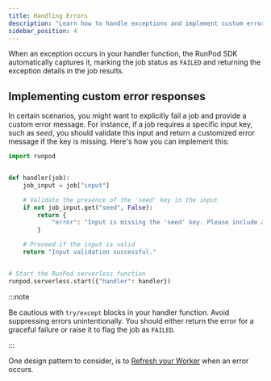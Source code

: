 ```yaml
---
title: Handling Errors
description: "Learn how to handle exceptions and implement custom error responses in your RunPod SDK handler function, including how to validate input and return customized error messages."
sidebar_position: 4
---
```


When an exception occurs in your handler function, the RunPod SDK automatically captures it, marking the job status as `FAILED` and returning the exception details in the job results.

## Implementing custom error responses

In certain scenarios, you might want to explicitly fail a job and provide a custom error message. For instance, if a job requires a specific input key, such as _seed_, you should validate this input and return a customized error message if the key is missing. Here's how you can implement this:

```python
import runpod


def handler(job):
    job_input = job["input"]

    # Validate the presence of the 'seed' key in the input
    if not job_input.get("seed", False):
        return {
            "error": "Input is missing the 'seed' key. Please include a seed and retry your request."
        }

    # Proceed if the input is valid
    return "Input validation successful."


# Start the RunPod serverless function
runpod.serverless.start({"handler": handler})
```

:::note

Be cautious with `try/except` blocks in your handler function. Avoid suppressing errors unintentionally. You should either return the error for a graceful failure or raise it to flag the job as `FAILED`.

:::

One design pattern to consider, is to [Refresh your Worker](/serverless/handlers/handler-additional-controls#refresh-worker) when an error occurs.

